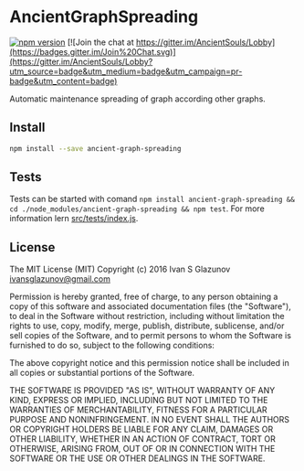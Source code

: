# AncientGraphSpreading

[![npm version](https://badge.fury.io/js/ancient-graph-spreading.svg)](https://badge.fury.io/js/ancient-graph-spreading)
[![Join the chat at https://gitter.im/AncientSouls/Lobby](https://badges.gitter.im/Join%20Chat.svg)](https://gitter.im/AncientSouls/Lobby?utm_source=badge&utm_medium=badge&utm_campaign=pr-badge&utm_content=badge)

Automatic maintenance spreading of graph according other graphs.

## Install
```bash
npm install --save ancient-graph-spreading
```

## Tests

Tests can be started with comand `npm install ancient-graph-spreading && cd ./node_modules/ancient-graph-spreading && npm test`. For more information lern [src/tests/index.js](https://github.com/AncientSouls/Graph/blob/master/src/tests/index.js).

## License

The MIT License (MIT)
Copyright (c) 2016 Ivan S Glazunov <ivansglazunov@gmail.com>

Permission is hereby granted, free of charge, to any person obtaining a copy of this software and associated documentation files (the "Software"), to deal in the Software without restriction, including without limitation the rights to use, copy, modify, merge, publish, distribute, sublicense, and/or sell copies of the Software, and to permit persons to whom the Software is furnished to do so, subject to the following conditions:

The above copyright notice and this permission notice shall be included in all copies or substantial portions of the Software.

THE SOFTWARE IS PROVIDED "AS IS", WITHOUT WARRANTY OF ANY KIND, EXPRESS OR IMPLIED, INCLUDING BUT NOT LIMITED TO THE WARRANTIES OF MERCHANTABILITY, FITNESS FOR A PARTICULAR PURPOSE AND NONINFRINGEMENT. IN NO EVENT SHALL THE AUTHORS OR COPYRIGHT HOLDERS BE LIABLE FOR ANY CLAIM, DAMAGES OR OTHER LIABILITY, WHETHER IN AN ACTION OF CONTRACT, TORT OR OTHERWISE, ARISING FROM, OUT OF OR IN CONNECTION WITH THE SOFTWARE OR THE USE OR OTHER DEALINGS IN THE SOFTWARE.